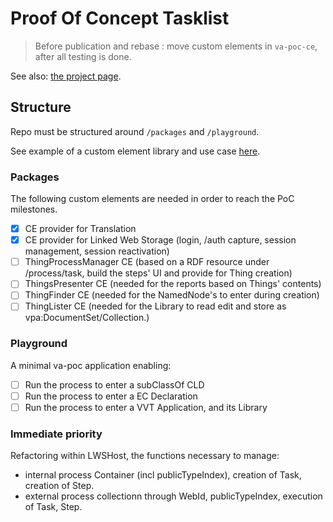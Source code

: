 # Proof Of Concept Tasklist

> Before publication and rebase : move custom elements in `va-poc-ce`, after all testing is done.

See also: [the project page](https://github.com/users/Certiman/projects/4).

## Structure

Repo must be structured around `/packages` and `/playground`.

See example of a custom element library and use case [here](https://github.com/ElMassimo/vue-custom-element-example/tree/stimulus).

### Packages

The following custom elements are needed in order to reach the PoC milestones.

- [X] CE provider for Translation
- [X] CE provider for Linked Web Storage (login, /auth capture, session management, session reactivation)
- [ ] ThingProcessManager CE (based on a RDF resource under /process/task, build the steps' UI and provide for Thing creation)
- [ ] ThingsPresenter CE (needed for the reports based on Things' contents)
- [ ] ThingFinder CE (needed for the NamedNode's to enter during creation)
- [ ] ThingLister CE (needed for the Library to read edit and store as vpa:DocumentSet/Collection.)

### Playground

A minimal va-poc application enabling:

- [ ] Run the process to enter a subClassOf CLD
- [ ] Run the process to enter a EC Declaration
- [ ] Run the process to enter a VVT Application, and its Library

### Immediate priority

Refactoring within LWSHost, the functions necessary to manage:

- internal process Container (incl publicTypeIndex), creation of Task, creation of Step.
- external process collectionn through WebId, publicTypeIndex, execution of Task, Step.
